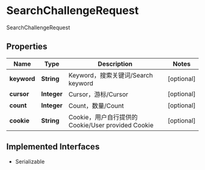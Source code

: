 

# SearchChallengeRequest

SearchChallengeRequest
## Properties

Name | Type | Description | Notes
------------ | ------------- | ------------- | -------------
**keyword** | **String** | Keyword，搜索关键词/Search keyword |  [optional]
**cursor** | **Integer** | Cursor，游标/Cursor |  [optional]
**count** | **Integer** | Count，数量/Count |  [optional]
**cookie** | **String** | Cookie，用户自行提供的Cookie/User provided Cookie |  [optional]


## Implemented Interfaces

* Serializable



